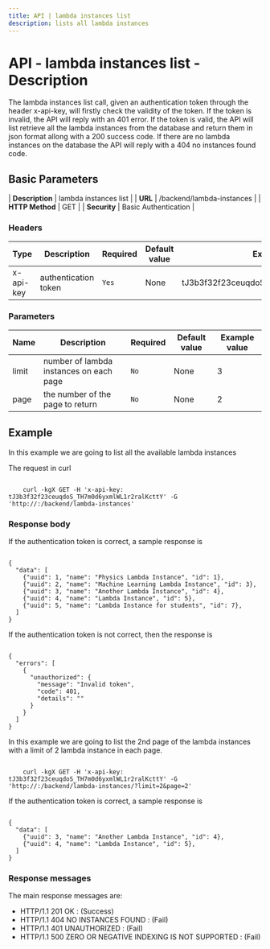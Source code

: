 ```yaml
---
title: API | lambda instances list
description: lists all lambda instances
---
```


# API - lambda instances list - Description

The lambda instances list call, given an authentication token through the header x-api-key,
will firstly check the validity of the token. If the token is invalid, the API will reply
with an 401 error. If the token is valid, the API will list retrieve all the lambda
instances from the database and return them in json format allong with a 200 success code.
If there are no lambda instances on the database the API will reply with a 404 no instances
found code.

## Basic Parameters

| **Description** | lambda instances list       |
| **URL**         | /backend/lambda-instances   |
| **HTTP Method** | GET                         |
| **Security**    | Basic Authentication        |


### Headers

Type | Description | Required | Default value | Example value |
------|-------------|----------|---------------|---------------|
x-api-key | authentication token | `Yes` |None| tJ3b3f32f23ceuqdoS_TH7m0d6yxmlWL1r2ralKcttY


### Parameters

Name | Description | Required | Default value | Example value |
------|-------------|----------|---------------|---------------|
limit  | number of lambda instances on each page |`No` |None| 3
page   | the number of the page to return | `No` |None| 2


## Example

In this example we are going to list all the available lambda instances

The request in curl

<pre><code>
    curl -kgX GET -H 'x-api-key: tJ3b3f32f23ceuqdoS_TH7m0d6yxmlWL1r2ralKcttY' -G 'http://<url>:<port>/backend/lambda-instances'
</code></pre>


### Response body

If the authentication token is correct, a sample response is

<pre><code>
{
  "data": [
    {"uuid": 1, "name": "Physics Lambda Instance", "id": 1},
    {"uuid": 2, "name": "Machine Learning Lambda Instance", "id": 3},
    {"uuid": 3, "name": "Another Lambda Instance", "id": 4},
    {"uuid": 4, "name": "Lambda Instance", "id": 5},
    {"uuid": 5, "name": "Lambda Instance for students", "id": 7},
  ]
}
</code></pre>

If the authentication token is not correct, then the response is

<pre><code>
{
  "errors": [
    {
      "unauthorized": {
        "message": "Invalid token",
        "code": 401,
        "details": ""
      }
    }
  ]
}
</code></pre>

In this example we are going to list the 2nd page of the lambda instances with a limit of 2
lambda instance in each page.

<pre><code>
    curl -kgX GET -H 'x-api-key: tJ3b3f32f23ceuqdoS_TH7m0d6yxmlWL1r2ralKcttY' -G 'http://<url>:<port>/backend/lambda-instances/?limit=2&page=2'
</code></pre>

If the authentication token is correct, a sample response is

<pre><code>
{
  "data": [
    {"uuid": 3, "name": "Another Lambda Instance", "id": 4},
    {"uuid": 4, "name": "Lambda Instance", "id": 5},
  ]
}
</code></pre>

### Response messages

The main response messages are:

- HTTP/1.1 201 OK : (Success)
- HTTP/1.1 404 NO INSTANCES FOUND : (Fail)
- HTTP/1.1 401 UNAUTHORIZED : (Fail)
- HTTP/1.1 500 ZERO OR NEGATIVE INDEXING IS NOT SUPPORTED : (Fail)
